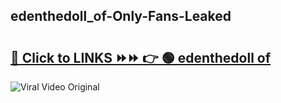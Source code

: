 
 ## edenthedoll_of-Only-Fans-Leaked

# <h2><a href="https://clipsfans.com/edenthedoll_of&ref=git">🔗 Click to LINKS ⏩⏩ 👉 🟢 edenthedoll of </a></h2>

<a href="https://clipsfans.com/edenthedoll_of&ref=git" rel="nofollow" data-target="animated-image.originalLink"><img src="https://i.ibb.co.com/xMMVF88/686577567.gif" alt="Viral Video Original" style="max-width: 100%; display: inline-block;" data-target="animated-image.originalImage"></a>

